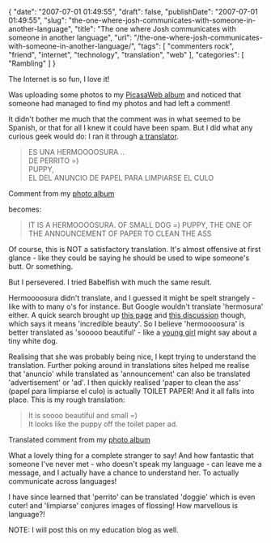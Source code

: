 {
    "date": "2007-07-01 01:49:55",
    "draft": false,
    "publishDate": "2007-07-01 01:49:55",
    "slug": "the-one-where-josh-communicates-with-someone-in-another-language",
    "title": "The one where Josh communicates with someone in another language",
    "url": "\/the-one-where-josh-communicates-with-someone-in-another-language\/",
    "tags": [
        "commenters rock",
        "friend",
        "internet",
        "technology",
        "translation",
        "web"
    ],
    "categories": [
        "Rambling"
    ]
}

The Internet is so fun, I love it!

Was uploading some photos to my [PicasaWeb album](http://picasaweb.google.com/nunn.joshua) and noticed that someone had managed to find my photos and had left a comment!

It didn't bother me much that the comment was in what seemed to be Spanish, or that for all I knew it could have been spam. But I did what any curious geek would do: I ran it through [a translator](http://translate.google.com/translate_t?hl=en).

> ES UNA HERMOOOOSURA ..\
> DE PERRITO =)\
> PUPPY,\
> EL DEL ANUNCIO DE PAPEL PARA LIMPIARSE EL CULO

Comment from my [photo album](http://picasaweb.google.com/nunn.joshua/Puppy/photo#5047115752437123410 "My photo album")

becomes:

> IT IS A HERMOOOOSURA. OF SMALL DOG =) PUPPY, THE ONE OF THE
> ANNOUNCEMENT OF PAPER TO CLEAN THE ASS

Of course, this is NOT a satisfactory translation. It's almost offensive at first glance - like they could be saying he should be used to wipe someone's butt. Or something.

But I persevered. I tried Babelfish with much the same result.

Hermoooosura didn't translate, and I guessed it might be spelt strangely - like with to many o's for instance. But Google wouldn't translate 'hermosura' either. A quick search brought up [this page](http://www.wordreference.com/es/en/translation.asp?spen=hermosura) and [this discussion](http://forum.wordreference.com/showthread.php?t=394652) though, which says it means 'incredible beauty'. So I believe 'hermoooosura' is better translated as 'sooooo beautiful' - like a [young girl](http://picasaweb.google.com/josehuerta04) might say about a tiny white dog.

Realising that she was probably being nice, I kept trying to understand the translation. Further poking around in translations sites helped me realise that 'anuncio' while translated as 'announcement' can also be translated 'advertisement' or 'ad'. I then quickly realised 'paper to clean the ass' (papel para limpiarse el culo) is actually TOILET PAPER! And it all falls into place. This is my rough translation:

> It is soooo beautiful and small =)\
> It looks like the puppy off the toilet paper ad.

Translated comment from my [photo album](http://picasaweb.google.com/nunn.joshua/Puppy/photo#5047115752437123410 "My photo album")

What a lovely thing for a complete stranger to say! And how fantastic that someone I've never met - who doesn't speak my language - can leave me a message, and I actually have a chance to understand her. To actually communicate across languages!

I have since learned that 'perrito' can be translated 'doggie' which is even cuter! and 'limpiarse' conjures images of flossing! How marvellous is language?!

NOTE: I will post this on my education blog as well.
